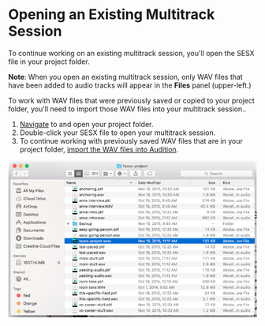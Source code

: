 # Opening an Existing Multitrack Session

To continue working on an existing multitrack session, you'll open the SESX file in your project folder.

**Note**: When you open an existing multitrack session, only WAV files that have been added to audio tracks will appear in the **Files** panel \(upper-left.\)

To work with WAV files that were previously saved or copied to your project folder, you'll need to import those WAV files into your multitrack session..

1. [Navigate](https://jjloomis.gitbooks.io/file-and-folder-management/content/navigating-folder-tree.html) to and open your project folder. 
2. Double-click your SESX file to open your multitrack session. 
3. To continue working with previously saved WAV files that are in your project folder, [import the WAV files into Audition](https://jjloomis.gitbooks.io/adobe-audition-basic-audio-editing/content/listening-and-logging/importing-wav-files.html).

![Opening an Audition project file \(SESX\).](/assets/opening-an-existing-audition-project.png)

